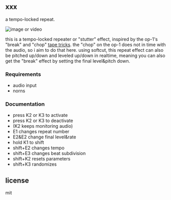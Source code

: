 ## xxx

a tempo-locked repeat.

![image or video]()

this is a tempo-locked repeater or "stutter" effect, inspired by the op-1's "break" and "chop" [tape tricks](https://teenage.engineering/guides/op-1/tape-mode). the "chop" on the op-1 does not in time with the audio, so i aim to do that here. using softcut, this repeat effect can also be pitched up/down and leveled up/down in realtime, meaning you can also get the "break" effect by setting the final level&pitch down.


### Requirements

- audio input
- norns

### Documentation


- press K2 or K3 to activate
- press K2 or K3 to deactivate
- (K2 keeps monitoring audio)
- E1 changes repeat number
- E2&E2 change final level&rate
- hold K1 to shift
- shift+E2 changes tempo
- shift+E3 changes beat subdivision
- shift+K2 resets parameters
- shift+K3 randomizes



## license 

mit 